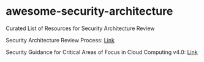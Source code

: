 # awesome-security-architecture
Curated List of Resources for Security Architecture Review

Security Architecture Review Process: [Link](https://handbook.gitlab.com/handbook/security/architecture/review/)

Security Guidance for Critical Areas of Focus in Cloud Computing v4.0: [Link](https://cloudsecurityalliance.org/artifacts/security-guidance-v4/)
